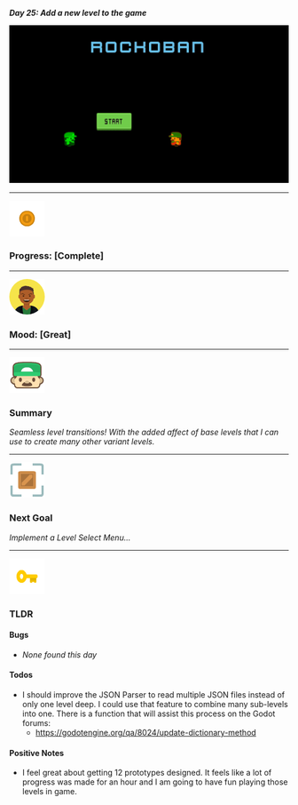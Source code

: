 ***Day 25: Add a new level to the game***

![](https://raw.githubusercontent.com/Mtaethefarmer/Rockoban/gh-pages/assets/gifs/Day25.gif)

---
![](https://raw.githubusercontent.com/Mtaethefarmer/Rockoban/gh-pages/assets/icons/coin.png "coin") 
### **Progress: [Complete]**

---
![](https://raw.githubusercontent.com/Mtaethefarmer/Rockoban/gh-pages/assets/icons/mood/great.png "great face") 
### **Mood: [Great]**

---
![](https://raw.githubusercontent.com/Mtaethefarmer/Rockoban/gh-pages/assets/icons/face.png "face") 
### **Summary**
*Seamless level transitions! With the added affect of base levels that I can use to create many other variant levels.*

---
![](https://raw.githubusercontent.com/Mtaethefarmer/Rockoban/gh-pages/assets/icons/next_goal.png "crate") 
### **Next Goal**
*Implement a Level Select Menu...*

---
![](https://raw.githubusercontent.com/Mtaethefarmer/Rockoban/gh-pages/assets/icons/key.png "key") 
### **TLDR**

#### **Bugs**

* *None found this day*

#### **Todos**

* I should improve the JSON Parser to read multiple JSON files instead of only one level deep. I could use that feature to combine many sub-levels into one. There is a function that will assist this process on the Godot forums:
    * https://godotengine.org/qa/8024/update-dictionary-method
    

#### **Positive Notes**

* I feel great about getting 12 prototypes designed. It feels like a lot of progress was made for an hour and I am going to have fun playing those levels in game.